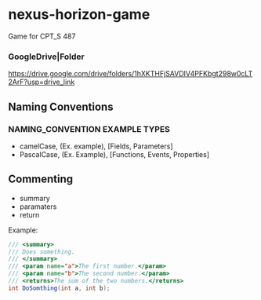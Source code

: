 # nexus-horizon-game
Game for CPT_S 487


### GoogleDrive|Folder
https://drive.google.com/drive/folders/1hXKTHFjSAVDIV4PFKbgt298w0cLT2ArF?usp=drive_link

## Naming Conventions
### NAMING_CONVENTION EXAMPLE TYPES
- camelCase, (Ex. example), [Fields, Parameters]
- PascalCase, (Ex. Example), [Functions, Events, Properties]

## Commenting
- summary
- paramaters
- return

Example:

```cs
/// <summary>
/// Does something.
/// </summary>
/// <param name="a">The first number.</param>
/// <param name="b">The second number.</param>
/// <returns>The sum of the two numbers.</returns>
int DoSomthing(int a, int b);
```
